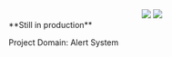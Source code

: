 <div align="center">
<img src="https://img.shields.io/badge/Java-ED8B00?style=for-the-badge&logo=java&logoColor=white">
 <img src="https://img.shields.io/badge/Android-3DDC84?style=for-the-badge&logo=android&logoColor=white">
</div>
**Still in production**


Project Domain: Alert System

